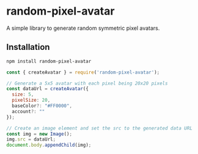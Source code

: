 # random-pixel-avatar

A simple library to generate random symmetric pixel avatars.

## Installation

```bash
npm install random-pixel-avatar
```

```javascript
const { createAvatar } = require('random-pixel-avatar');

// Generate a 5x5 avatar with each pixel being 20x20 pixels
const dataUrl = createAvatar({
  size: 5,
  pixelSize: 20,
  baseColor?: "#FF0000",
  account?: ""
});

// Create an image element and set the src to the generated data URL
const img = new Image();
img.src = dataUrl;
document.body.appendChild(img);
```